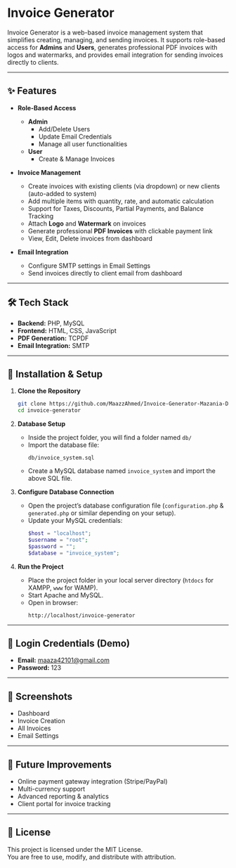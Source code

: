 # Invoice Generator

Invoice Generator is a web-based invoice management system that simplifies creating, managing, and sending invoices. It supports role-based access for **Admins** and **Users**, generates professional PDF invoices with logos and watermarks, and provides email integration for sending invoices directly to clients.

---

## ✨ Features

- **Role-Based Access**
  - **Admin**
    - Add/Delete Users
    - Update Email Credentials
    - Manage all user functionalities
  - **User**
    - Create & Manage Invoices

- **Invoice Management**
  - Create invoices with existing clients (via dropdown) or new clients (auto-added to system)
  - Add multiple items with quantity, rate, and automatic calculation
  - Support for Taxes, Discounts, Partial Payments, and Balance Tracking
  - Attach **Logo** and **Watermark** on invoices
  - Generate professional **PDF Invoices** with clickable payment link
  - View, Edit, Delete invoices from dashboard

- **Email Integration**
  - Configure SMTP settings in Email Settings
  - Send invoices directly to client email from dashboard

---

## 🛠️ Tech Stack

- **Backend:** PHP, MySQL  
- **Frontend:** HTML, CSS, JavaScript  
- **PDF Generation:** TCPDF  
- **Email Integration:** SMTP  

---

## 🚀 Installation & Setup

1. **Clone the Repository**
   ```bash
   git clone https://github.com/MaazzAhmed/Invoice-Generator-Mazania-Digital-Solution-
   cd invoice-generator
   ```

2. **Database Setup**
   - Inside the project folder, you will find a folder named `db/`
   - Import the database file:
     ```
     db/invoice_system.sql
     ```
   - Create a MySQL database named `invoice_system` and import the above SQL file.

3. **Configure Database Connection**
   - Open the project’s database configuration file (`configuration.php` & `generated.php` or similar depending on your setup).
   - Update your MySQL credentials:
     ```php
     $host = "localhost";
     $username = "root";
     $password = "";
     $database = "invoice_system";
     ```

4. **Run the Project**
   - Place the project folder in your local server directory (`htdocs` for XAMPP, `www` for WAMP).
   - Start Apache and MySQL.
   - Open in browser:
     ```
     http://localhost/invoice-generator
     ```

---

## 🔑 Login Credentials (Demo)
- **Email:** maaza42101@gmail.com  
- **Password:** 123  

---

## 📸 Screenshots
- Dashboard  
- Invoice Creation  
- All Invoices  
- Email Settings  

---

## 📌 Future Improvements
- Online payment gateway integration (Stripe/PayPal)  
- Multi-currency support  
- Advanced reporting & analytics  
- Client portal for invoice tracking  

---

## 📄 License
This project is licensed under the MIT License.  
You are free to use, modify, and distribute with attribution.
